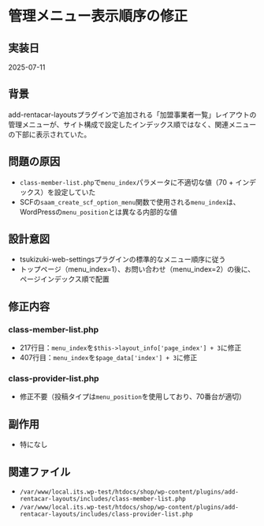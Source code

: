 # 管理メニュー表示順序の修正

## 実装日
2025-07-11

## 背景
add-rentacar-layoutsプラグインで追加される「加盟事業者一覧」レイアウトの管理メニューが、サイト構成で設定したインデックス順ではなく、関連メニューの下部に表示されていた。

## 問題の原因
- `class-member-list.php`で`menu_index`パラメータに不適切な値（70 + インデックス）を設定していた
- SCFの`saam_create_scf_option_menu`関数で使用される`menu_index`は、WordPressの`menu_position`とは異なる内部的な値

## 設計意図
- tsukizuki-web-settingsプラグインの標準的なメニュー順序に従う
- トップページ（menu_index=1）、お問い合わせ（menu_index=2）の後に、ページインデックス順で配置

## 修正内容
### class-member-list.php
- 217行目：`menu_index`を`$this->layout_info['page_index'] + 3`に修正
- 407行目：`menu_index`を`$page_data['index'] + 3`に修正

### class-provider-list.php
- 修正不要（投稿タイプは`menu_position`を使用しており、70番台が適切）

## 副作用
- 特になし

## 関連ファイル
- `/var/www/local.its.wp-test/htdocs/shop/wp-content/plugins/add-rentacar-layouts/includes/class-member-list.php`
- `/var/www/local.its.wp-test/htdocs/shop/wp-content/plugins/add-rentacar-layouts/includes/class-provider-list.php`